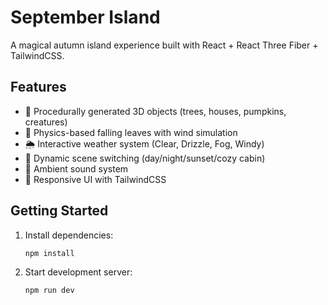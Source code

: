 # September Island

A magical autumn island experience built with React + React Three Fiber + TailwindCSS.

## Features

- 🌳 Procedurally generated 3D objects (trees, houses, pumpkins, creatures)
- 🍂 Physics-based falling leaves with wind simulation
- 🌦️ Interactive weather system (Clear, Drizzle, Fog, Windy)
- 🎨 Dynamic scene switching (day/night/sunset/cozy cabin)
- 🎵 Ambient sound system
- 📱 Responsive UI with TailwindCSS

## Getting Started

1. Install dependencies:
   ```bash
   npm install
   ```

2. Start development server:
   ```bash
   npm run dev
   ```
